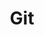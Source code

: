 ---
layout: tag-list
type: tag
title: Git
slug: Git
category: dev
sidebar: true
order: 1
description: >
   Tag Git
---